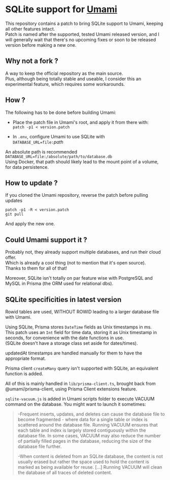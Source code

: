 # SQLite support for [Umami](https://github.com/umami-software/umami)
This repository contains a patch to bring SQLite support to Umami, keeping all other features intact.\
Patch is named after the supported, tested Umami released version, and I will generally wait that there's no upcoming fixes or soon to be released version before making a new one.

## Why not a fork ?
A way to keep the official repository as the main source.\
Plus, although being totally stable and useable, I consider this an experimental feature, which requires some workarounds.

## How ?
The following has to be done before building Umami:

- Place the patch file in Umami's root, and apply it from there with:\
`patch -p1 < version.patch`

- In `.env`, configure Umami to use SQLite with\
`DATABASE_URL=file:`*path*

An absolute path is recommended `DATABASE_URL=file:/absolute/path/to/database.db`\
Using Docker, that path should likely lead to the mount point of a volume, for data persistence.

## How to update ?
If you cloned the Umami repository, reverse the patch before pulling updates
```
patch -p1 -R < version.patch
git pull
```
And apply the new one.

## Could Umami support it ?
Probably not, they already support multiple databases, and run their cloud offer.\
Which is already a cool thing (not to mention that it's open source).\
Thanks to them for all of that!

Moreover, SQLite isn't totally on par feature wise with PostgreSQL and MySQL in Prisma (the ORM used for relational dbs).

## SQLite specificities in latest version
Rowid tables are used, WITHOUT ROWID leading to a larger database file with Umami.

Using SQLite, Prisma stores `DateTime` fields as Unix timestamps in ms.\
This patch uses an `Int` field for time data, storing it as Unix timestamp in seconds, for convenience with the date functions in use.\
(SQLite doesn't have a storage class set aside for dates/times).

updatedAt timestamps are handled manually for them to have the appropriate format.

Prisma client `createMany` query isn't supported with SQLite, an equivalent function is added.

All of this is mainly handled in `lib/prisma-client.ts`, brought back from @umami/prisma-client, using Prisma Client extensions feature.

`sqlite-vacuum.js` is added in Umami scripts folder to execute VACUUM command on the database. You might want to launch it sometimes:
>-Frequent inserts, updates, and deletes can cause the database file to become fragmented - where data for a single table or index is scattered around the database file. Running VACUUM ensures that each table and index is largely stored contiguously within the database file. In some cases, VACUUM may also reduce the number of partially filled pages in the database, reducing the size of the database file further.
>
>-When content is deleted from an SQLite database, the content is not usually erased but rather the space used to hold the content is marked as being available for reuse. [...] Running VACUUM will clean the database of all traces of deleted content.